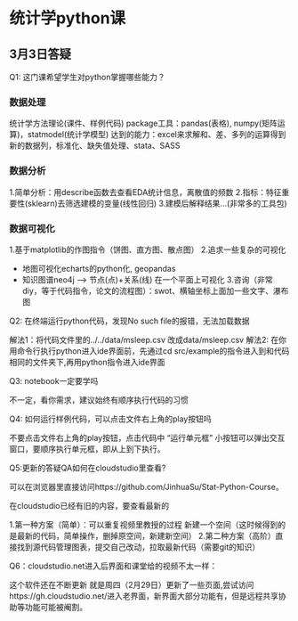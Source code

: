 # 统计学python课

## 3月3日答疑

Q1: 这门课希望学生对python掌握哪些能力？

### 数据处理
统计学方法理论(课件、样例代码)
package工具：pandas(表格), numpy(矩阵运算)，statmodel(统计学模型)
达到的能力：excel来求解和、差、多列的运算得到新的数据列，标准化、缺失值处理、stata、SASS

### 数据分析

1.简单分析：用describe函数去查看EDA统计信息，离散值的频数
2.指标：特征重要性(sklearn)去筛选建模的变量(线性回归)
3.建模后解释结果...(非常多的工具包)

### 数据可视化

1.基于matplotlib的作图指令（饼图、直方图、散点图）
2.追求一些复杂的可视化
- 地图可视化echarts的python化, geopandas
- 知识图谱neo4j --> 节点(点)+关系(线) 在一个平面上可视化
3.咨询（非常diy，等于代码指令，论文的流程图）：swot、横轴坐标上面加一些文字、瀑布图

Q2: 在终端运行python代码，发现No such file的报错，无法加载数据

解法1：将代码文件里的../../data/msleep.csv 改成data/msleep.csv
解法2: 在你用命令行执行python进入ide界面前，先通过cd src/example的指令进入到和代码相同的文件夹下,再用python指令进入ide界面

Q3: notebook一定要学吗

不一定，看你需求，建议始终有顺序执行代码的习惯

Q4: 如何运行样例代码，可以点击文件右上角的play按钮吗

不要点击文件右上角的play按钮，点击代码中 “运行单元框” 小按钮可以弹出交互窗口，要顺序执行单元框，即从上到下执行。

Q5:更新的答疑QA如何在cloudstudio里查看?

可以在浏览器里直接访问https://github.com/JinhuaSu/Stat-Python-Course。 

在cloudstudio已经有旧的内容，要查看最新的

1.第一种方案（简单）：可以重复视频里教授的过程 新建一个空间（这时候得到的是最新的代码，简单操作，删掉原空间，新建新空间）
2.第二种方案（高阶）直接找到源代码管理图表，提交自己改动，拉取最新代码（需要git的知识）

Q6：cloudstudio.net进入后界面和课堂给的视频不太一样：

这个软件还在不断更新 就是周四（2月29日）更新了一些页面,尝试访问https://gh.cloudstudio.net/进入老界面，新界面大部分功能有，但是远程共享协助等功能可能被阉割。
